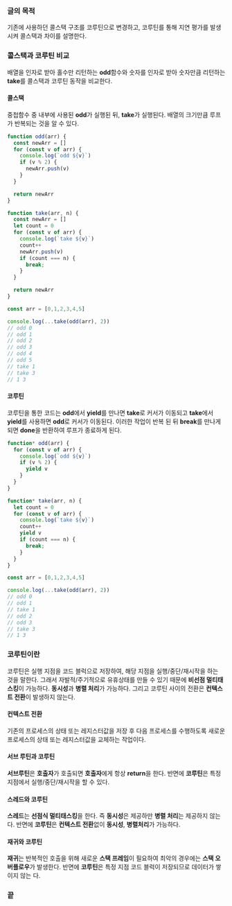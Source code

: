 ### 글의 목적
기존에 사용하던 콜스택 구조를 코루틴으로 변경하고, 코루틴를 통해 지연 평가를 발생시켜 콜스택과 차이를 설명한다.

### 콜스택과 코루틴 비교
배열을 인자로 받아 홀수만 리턴하는 **odd**함수와 숫자를 인자로 받아 숫자만큼 리턴하는 **take**를 콜스택과 코루틴 동작을 비교한다.

#### 콜스택
중첩함수 중 내부에 사용된 **odd**가 실행된 뒤, **take**가 실행된다. 배열의 크기만큼 루프가 반복되는 것을 알 수 있다.
```js
function odd(arr) {
  const newArr = []
  for (const v of arr) {
    console.log(`odd ${v}`)
    if (v % 2) {
      newArr.push(v)
    }
  }

  return newArr
}

function take(arr, n) {
  const newArr = []
  let count = 0
  for (const v of arr) {
    console.log(`take ${v}`)
    count++
    newArr.push(v)
    if (count === n) {
      break;
    }
  }

  return newArr
}
```
```js
const arr = [0,1,2,3,4,5]

console.log(...take(odd(arr), 2))
// odd 0
// odd 1
// odd 2
// odd 3
// odd 4
// odd 5
// take 1
// take 3
// 1 3
```

#### 코루틴
코루틴을 통한 코드는 **odd**에서 **yield**를 만나면 **take**로 커서가 이동되고 **take**에서 **yield**를 사용하면 **odd**로 커서가 이동된다.
이러한 작업이 반복 된 뒤 **break**를 만나게 되면 **done**을 반환하여 루프가 종료하게 된다.
```js
function* odd(arr) {
  for (const v of arr) {
    console.log(`odd ${v}`)
    if (v % 2) {
      yield v
    }
  }
}

function* take(arr, n) {
  let count = 0
  for (const v of arr) {
    console.log(`take ${v}`)
    count++
    yield v
    if (count === n) {
      break;
    }
  }
}
```
```js
const arr = [0,1,2,3,4,5]

console.log(...take(odd(arr), 2))
// odd 0
// odd 1
// take 1
// odd 2
// odd 3
// take 3
// 1 3
```

### 코루틴이란
코루틴은 실행 지점을 코드 블럭으로 저장하여, 해당 지점을 실행/중단/재시작을 하는 것을 말한다. 그래서 자발적/주기적으로 유휴상태를 만들 수 있기 때문에 **비선점 멀티태스킹**이 가능하다. **동시성**과 **병렬 처리**가 가능하다. 그리고 코루틴 사이의 전환은 **컨텍스트 전환**이 발생하지 않는다.

#### 컨텍스트 전환
기존의 프로세스의 상태 또는 레지스터값을 저장 후 다음 프로세스를 수행하도록 새로운 프로세스의 상태 또는 레지스터값을 교체하는 작업이다.

#### 서브 루틴과 코루틴
**서브루틴**은 **호출자**가 호출되면 **호출자**에게 항상 **return**을 한다.
반면에 **코루틴**은 특정 지점에서 실행/중단/재시작을 할 수 있다.

#### 스레드와 코루틴
**스레드**는 **선점식 멀티태스킹**을 한다. 즉 **동시성**은 제공하만 **병렬 처리**는 제공하지 않는다. 반면에 **코루틴**은 **컨텍스트 전환**없이 **동시성**, **병렬처리**가 가능하다.

#### 재귀와 코루틴
**재귀**는 반복적인 호출을 위해 새로운 **스택 프레임**이 필요하여 최악의 경우에는 **스택 오버플로우**가 발생한다. 반면에 **코루틴**은 특정 지점 코드 블럭이 저장되므로 데이터가 쌓이지 않는 다.

### 끝